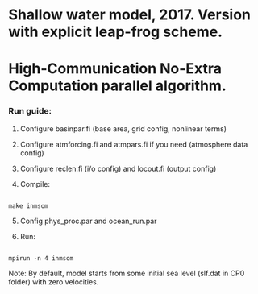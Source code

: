 # Shallow water model, 2017. Version with explicit leap-frog scheme.
# High-Communication No-Extra Computation parallel algorithm.

### Run guide:

1. Configure basinpar.fi (base area, grid config, nonlinear terms)

2. Configure atmforcing.fi and atmpars.fi if you need (atmosphere data config)

3. Configure reclen.fi (i/o config) and locout.fi (output config)

4. Compile: 
```

make inmsom
```

5. Config phys_proc.par and ocean_run.par

6. Run: 
```

mpirun -n 4 inmsom
```

Note:
By default, model starts from some initial sea level (slf.dat in CP0 folder) with zero velocities. 